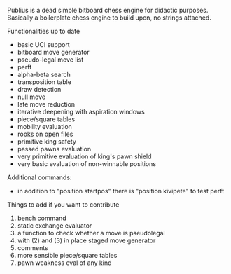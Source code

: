 Publius is a dead simple bitboard chess engine for didactic purposes. Basically a boilerplate chess engine to build upon, no strings attached.

Functionalities up to date

- basic UCI support
- bitboard move generator
- pseudo-legal move list
- perft
- alpha-beta search
- transposition table
- draw detection
- null move
- late move reduction
- iterative deepening with aspiration windows
- piece/square tables
- mobility evaluation
- rooks on open files
- primitive king safety
- passed pawns evaluation
- very primitive evaluation of king's pawn shield
- very basic evaluation of non-winnable positions

Additional commands:
- in addition to "position startpos" there is "position kivipete" to test perft

Things to add if you want to contribute
1. bench command
2. static exchange evaluator
3. a function to check whether a move is pseudolegal
4. with (2) and (3) in place staged move generator
5. comments
6. more sensible piece/square tables
7. pawn weakness eval of any kind
